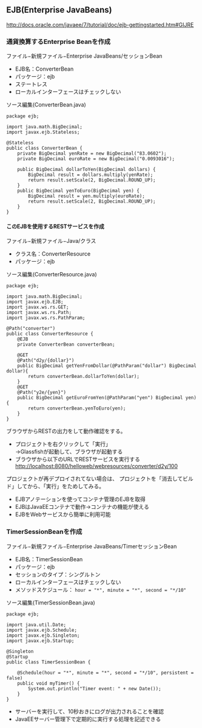 EJB(Enterprise JavaBeans)
-------------

<http://docs.oracle.com/javaee/7/tutorial/doc/ejb-gettingstarted.htm#GIJRE>

### 通貨換算するEnterprise Beanを作成

ファイル−新規ファイル−Enterprise JavaBeans/セッションBean

- EJB名：ConverterBean
- パッケージ：ejb
- ステートレス
- ローカルインターフェースはチェックしない

ソース編集(ConverterBean.java)

    package ejb;

    import java.math.BigDecimal;
    import javax.ejb.Stateless;

    @Stateless
    public class ConverterBean {
        private BigDecimal yenRate = new BigDecimal("83.0602");
        private BigDecimal euroRate = new BigDecimal("0.0093016");

        public BigDecimal dollarToYen(BigDecimal dollars) {
            BigDecimal result = dollars.multiply(yenRate);
            return result.setScale(2, BigDecimal.ROUND_UP);
        }
        public BigDecimal yenToEuro(BigDecimal yen) {
            BigDecimal result = yen.multiply(euroRate);
            return result.setScale(2, BigDecimal.ROUND_UP);
        }
    }

#### このEJBを使用するRESTサービスを作成

ファイル−新規ファイル−Java/クラス

- クラス名：ConverterResource
- パッケージ：ejb

ソース編集(ConverterResource.java)

    package ejb;

    import java.math.BigDecimal;
    import javax.ejb.EJB;
    import javax.ws.rs.GET;
    import javax.ws.rs.Path;
    import javax.ws.rs.PathParam;

    @Path("converter")
    public class ConverterResource {
        @EJB
        private ConverterBean converterBean;

        @GET
        @Path("d2y/{dollar}")
        public BigDecimal getYenFromDollar(@PathParam("dollar") BigDecimal dollar){
            return converterBean.dollarToYen(dollar);
        }
        @GET
        @Path("y2e/{yen}")
        public BigDecimal getEuroFromYen(@PathParam("yen") BigDecimal yen){
            return converterBean.yenToEuro(yen);
        }
    }

ブラウザからRESTの出力をして動作確認をする。

- プロジェクトを右クリックして「実行」  
→Glassfishが起動して、ブラウザが起動する
- ブラウザから以下のURLでRESTサービスを実行する  
<http://localhost:8080/helloweb/webresources/converter/d2y/100>

プロジェクトが再デプロイされてない場合は、 プロジェクトを「消去してビルド」してから、「実行」をためしてみる。


- EJBアノテーションを使ってコンテナ管理のEJBを取得
- EJBはJavaEEコンテナで動作→コンテナの機能が使える
- EJBをWebサービスから簡単に利用可能


### TimerSessionBeanを作成

ファイル−新規ファイル−Enterprise JavaBeans/TimerセッションBean

- EJB名：TimerSessionBean
- パッケージ：ejb
- セッションのタイプ：シングルトン
- ローカルインターフェースはチェックしない
- メソッドスケジュール： `hour = "*", minute = "*", second = "*/10"`

ソース編集(TimerSessionBean.java)

    package ejb;

    import java.util.Date;
    import javax.ejb.Schedule;
    import javax.ejb.Singleton;
    import javax.ejb.Startup;

    @Singleton
    @Startup
    public class TimerSessionBean {

        @Schedule(hour = "*", minute = "*", second = "*/10", persistent = false)
        public void myTimer() {
            System.out.println("Timer event: " + new Date());
        }
    }

- サーバーを実行して、10秒おきにログが出力されることを確認
- JavaEEサーバー管理下で定期的に実行する処理を記述できる


